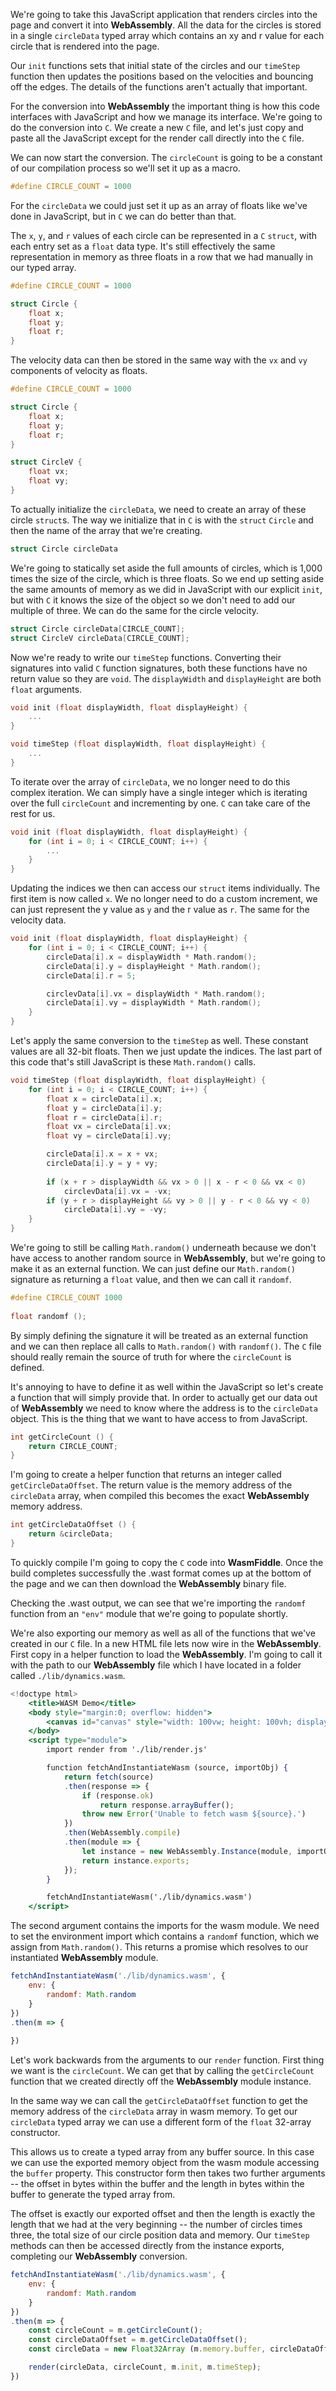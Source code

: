 We're going to take this JavaScript application that renders circles into the page and convert it into **WebAssembly**. All the data for the circles is stored in a single `circleData` typed array which contains an xy and r value for each circle that is rendered into the page.

Our `init` functions sets that initial state of the circles and our `timeStep` function then updates the positions based on the velocities and bouncing off the edges. The details of the functions aren't actually that important.

For the conversion into **WebAssembly** the important thing is how this code interfaces with JavaScript and how we manage its interface. We're going to do the conversion into `C`. We create a new `C` file, and let's just copy and paste all the JavaScript except for the render call directly into the `C` file.

We can now start the conversion. The `circleCount` is going to be a constant of our compilation process so we'll set it up as a macro. 

```cpp
#define CIRCLE_COUNT = 1000
```

For the `circleData` we could just set it up as an array of floats like we've done in JavaScript, but in `C` we can do better than that.

The `x`, `y`, and `r` values of each circle can be represented in a `C` `struct`, with each entry set as a `float` data type. It's still effectively the same representation in memory as three floats in a row that we had manually in our typed array.

```cpp
#define CIRCLE_COUNT = 1000

struct Circle {
	float x;
	float y;
	float r; 
}
```

The velocity data can then be stored in the same way with the `vx` and `vy` components of velocity as floats. 

```cpp
#define CIRCLE_COUNT = 1000

struct Circle {
	float x;
	float y;
	float r; 
}

struct CircleV {
	float vx;
	float vy;
}
```

To actually initialize the `circleData`, we need to create an array of these circle `struct`s. The way we initialize that in `C` is with the `struct` `Circle` and then the name of the array that we're creating.

```cpp
struct Circle circleData
```

We're going to statically set aside the full amounts of circles, which is 1,000 times the size of the circle, which is three floats. So we end up setting aside the same amounts of memory as we did in JavaScript with our explicit `init`, but with `C` it knows the size of the object so we don't need to add our multiple of three. We can do the same for the circle velocity.

```cpp
struct Circle circleData[CIRCLE_COUNT];
struct CircleV circleData[CIRCLE_COUNT];
```

Now we're ready to write our `timeStep` functions. Converting their signatures into valid `C` function signatures, both these functions have no return value so they are `void`. The `displayWidth` and `displayHeight` are both `float` arguments.

```cpp
void init (float displayWidth, float displayHeight) {
	...
}

void timeStep (float displayWidth, float displayHeight) {
	...
}
```

To iterate over the array of `circleData`, we no longer need to do this complex iteration. We can simply have a single integer which is iterating over the full `circleCount` and incrementing by one. `C` can take care of the rest for us.

```cpp
void init (float displayWidth, float displayHeight) {
	for (int i = 0; i < CIRCLE_COUNT; i++) {
		...
	}
}
```

Updating the indices we then can access our `struct` items individually. The first item is now called `x`. We no longer need to do a custom increment, we can just represent the y value as `y` and the r value as `r`. The same for the velocity data.

```cpp
void init (float displayWidth, float displayHeight) {
	for (int i = 0; i < CIRCLE_COUNT; i++) {
		circleData[i].x = displayWidth * Math.random();
		circleData[i].y = displayHeight * Math.random();
		circleData[i].r = 5;

		circlevData[i].vx = displayWidth * Math.random();
		circleData[i].vy = displayWidth * Math.random();
	}
}
```

Let's apply the same conversion to the `timeStep` as well. These constant values are all 32-bit floats. Then we just update the indices. The last part of this code that's still JavaScript is these `Math.random()` calls.

```cpp
void timeStep (float displayWidth, float displayHeight) {
	for (int i = 0; i < CIRCLE_COUNT; i++) {
		float x = circleData[i].x;
		float y = circleData[i].y;
		float r = circleData[i].r;
		float vx = circleData[i].vx;
		float vy = circleData[i].vy;

		circleData[i].x = x + vx;
		circleData[i].y = y + vy;
		
		if (x + r > displayWidth && vx > 0 || x - r < 0 && vx < 0)
			circlevData[i].vx = -vx;
		if (y + r > displayHeight && vy > 0 || y - r < 0 && vy < 0)
			circleData[i].vy = -vy;
	}
}
```

We're going to still be calling `Math.random()` underneath because we don't have access to another random source in **WebAssembly**, but we're going to make it as an external function. We can just define our `Math.random()` signature as returning a `float` value, and then we can call it `randomf`.

```cpp
#define CIRCLE_COUNT 1000
 
float randomf ();
```

By simply defining the signature it will be treated as an external function and we can then replace all calls to `Math.random()` with `randomf()`. The `C` file should really remain the source of truth for where the `circleCount` is defined.

It's annoying to have to define it as well within the JavaScript so let's create a function that will simply provide that. In order to actually get our data out of **WebAssembly** we need to know where the address is to the `circleData` object. This is the thing that we want to have access to from JavaScript.

```cpp
int getCircleCount () {
	return CIRCLE_COUNT;
}
```

I'm going to create a helper function that returns an integer called `getCircleDataOffset`. The return value is the memory address of the `circleData` array, when compiled this becomes the exact **WebAssembly** memory address.

```cpp
int getCircleDataOffset () {
	return &circleData;
}
```

To quickly compile I'm going to copy the `C` code into **WasmFiddle**. Once the build completes successfully the .wast format comes up at the bottom of the page and we can then download the **WebAssembly** binary file.

Checking the .wast output, we can see that we're importing the `randomf` function from an `"env"` module that we're going to populate shortly.

We're also exporting our memory as well as all of the functions that we've created in our `C` file. In a new HTML file lets now wire in the **WebAssembly**. First copy in a helper function to load the **WebAssembly**. I'm going to call it with the path to our **WebAssembly** file which I have located in a folder called `./lib/dynamics.wasm`.

```jsx
<!doctype html> 
	<title>WASM Demo</title>
	<body style="margin:0; overflow: hidden">
		<canvas id="canvas" style="width: 100vw; height: 100vh; display:block;"></canvas>
	</body>
	<script type="module">
		import render from './lib/render.js'

		function fetchAndInstantiateWasm (source, importObj) {
			return fetch(source)
			.then(response => {
				if (response.ok)
					return response.arrayBuffer();
				throw new Error('Unable to fetch wasm ${source}.')
			})
			.then(WebAssembly.compile)
			.then(module => {
				let instance = new WebAssembly.Instance(module, importObj);
				return instance.exports;
			});
		}

		fetchAndInstantiateWasm('./lib/dynamics.wasm')
	</script>
```

The second argument contains the imports for the wasm module. We need to set the environment import which contains a `randomf` function, which we assign from `Math.random()`. This returns a promise which resolves to our instantiated **WebAssembly** module.

```javascript
fetchAndInstantiateWasm('./lib/dynamics.wasm', {
	env: {
		randomf: Math.random
	}
})
.then(m => {
	
})
```

Let's work backwards from the arguments to our `render` function. First thing we want is the `circleCount`. We can get that by calling the `getCircleCount` function that we created directly off the **WebAssembly** module instance.

In the same way we can call the `getCircleDataOffset` function to get the memory address of the `circleData` array in wasm memory. To get our `circleData` typed array we can use a different form of the `float` 32-array constructor.

This allows us to create a typed array from any buffer source. In this case we can use the exported memory object from the wasm module accessing the `buffer` property. This constructor form then takes two further arguments -- the offset in bytes within the buffer and the length in bytes within the buffer to generate the typed array from.

The offset is exactly our exported offset and then the length is exactly the length that we had at the very beginning -- the number of circles times three, the total size of our circle position data and memory. Our `timeStep` methods can then be accessed directly from the instance exports, completing our **WebAssembly** conversion.

```javascript
fetchAndInstantiateWasm('./lib/dynamics.wasm', {
	env: {
		randomf: Math.random
	}
})
.then(m => {
	const circleCount = m.getCircleCount();
	const circleDataOffset = m.getCircleDataOffset();
	const circleData = new Float32Array (m.memory.buffer, circleDataOffset, circleCount * 3);

	render(circleData, circleCount, m.init, m.timeStep);
})
```